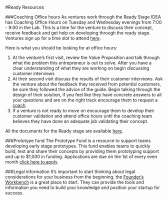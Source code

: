 #Ready Resources

###Coaching Office hours
As ventures work through the Ready Stage IDEA has Coaching Office Hours on Tuesday and Wednesday evenings from 7:00 - 9:00 in the Lab. This is a time for the venture to discuss their concept, receive feedback and get help on developing through the ready stage. 
Ventures sign up for a time slot to attend [here](https://docs.google.com/spreadsheets/d/1g9vvUO5zrPhVpVsgQ81EfLMCzvTcEx3MKpvbRz3Fm7Q/edit#gid=108785190).

Here is what you should be looking for at office hours:
1. At the venture’s first visit, review the Value Proposition and talk through what the problem this entrepreneur is out to solve. After you have a clear understanding of what they are working on begin discussing customer interviews 
2. At their second visit discuss the results of their customer interviews. Ask the venture about the feedback they received from potential customers, be sure they followed the advice of the guide. Begin talking through the design of their solution, if you feel like they have concrete answers to all your questions and are on the right track encourage them to request a [coach](https://www.tfaforms.com/389017).
3. If a venture is not ready to move on encourage them to develop their customer validation and attend office hours until the coaching team believes they have done an adequate job validating their concept.

All the documents for the Ready stage are available [here](https://drive.google.com/drive/u/1/folders/0B2ybMio0AFD7MmxNOHNVLWh2Ykk). 


###Prototype fund
The Prototype Fund is a resource to support teams developing early stage prototypes. This fund enables teams to quickly build, test and share their concepts by providing them prototyping support and up to $1,000 in funding. 
Applications are due on the 1st of every even month [click here to apply](http://www.tfaforms.com/383347).

###Legal information
It’s important to start thinking about legal considerations for your business from the beginning, the [Founder’s Workbench](http://www.foundersworkbench.com/) is a great place to start. They can provide the tools and information you need to build your knowledge and position your startup for success. 

